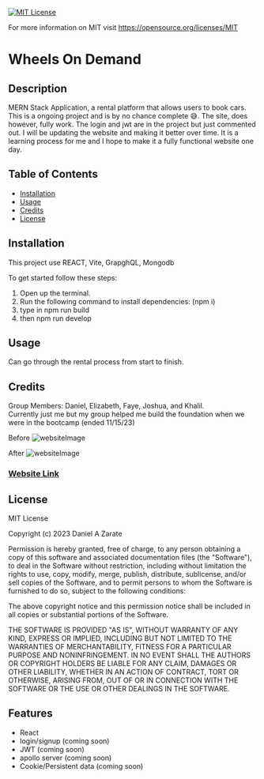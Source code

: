 [![MIT License](https://img.shields.io/badge/License-MIT-blue.svg)](https://opensource.org/licenses/MIT)

For more information on MIT visit https://opensource.org/licenses/MIT

# Wheels On Demand
## Description

MERN Stack Application, a rental platform that allows users to book cars. This is a ongoing project and is by no chance complete 😅. The site, does however, fully work. The login and jwt are in the project but just commented out. I will be updating the website and making it better over time. It is a learning process for me and I hope to make it a fully functional website one day.

## Table of Contents

- [Installation](#installation)
- [Usage](#usage)
- [Credits](#credits)
- [License](#license)

## Installation

This project use REACT, Vite, GrapghQL, Mongodb

To get started follow these steps:

1. Open up the terminal.
2. Run the following command to install dependencies: (npm i)
3. type in npm run build
4. then npm run develop

## Usage

Can go through the rental process from start to finish.


## Credits
Group Members: Daniel, Elizabeth, Faye, Joshua, and Khalil. <br />
Currently just me but my group helped me build the foundation when we were in the bootcamp (ended 11/15/23)

Before
![websiteImage](./img/Screenshot%202023-11-15%20144235.png)

After
![websiteImage](./img/Screenshot%202023-12-24%20at%2011.54.34 AM.png)

### <a href="https://wheels-on-demand-83c5de82a3da.herokuapp.com/" target="_blank">Website Link</a>


## License

MIT License

Copyright (c) 2023 Daniel A Zarate

Permission is hereby granted, free of charge, to any person obtaining a copy
of this software and associated documentation files (the "Software"), to deal
in the Software without restriction, including without limitation the rights
to use, copy, modify, merge, publish, distribute, sublicense, and/or sell
copies of the Software, and to permit persons to whom the Software is
furnished to do so, subject to the following conditions:

The above copyright notice and this permission notice shall be included in all
copies or substantial portions of the Software.

THE SOFTWARE IS PROVIDED "AS IS", WITHOUT WARRANTY OF ANY KIND, EXPRESS OR
IMPLIED, INCLUDING BUT NOT LIMITED TO THE WARRANTIES OF MERCHANTABILITY,
FITNESS FOR A PARTICULAR PURPOSE AND NONINFRINGEMENT. IN NO EVENT SHALL THE
AUTHORS OR COPYRIGHT HOLDERS BE LIABLE FOR ANY CLAIM, DAMAGES OR OTHER
LIABILITY, WHETHER IN AN ACTION OF CONTRACT, TORT OR OTHERWISE, ARISING FROM,
OUT OF OR IN CONNECTION WITH THE SOFTWARE OR THE USE OR OTHER DEALINGS IN THE
SOFTWARE.

## Features

- React
- login/signup (coming soon)
- JWT (coming soon)
- apollo server (coming soon)
- Cookie/Persistent data (coming soon)
